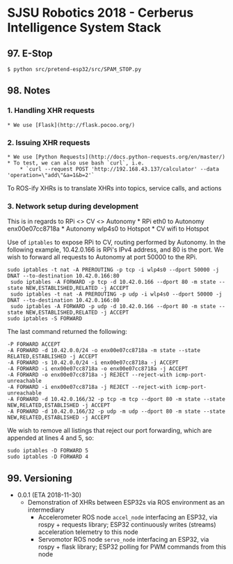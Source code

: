 # SJSU Robotics 2018 - Cerberus Intelligence System Stack

## 97. E-Stop
```
$ python src/pretend-esp32/src/SPAM_STOP.py
```

## 98. Notes
### 1. Handling XHR requests
    * We use [Flask](http://flask.pocoo.org/)

### 2. Issuing XHR requests
    * We use [Python Requests](http://docs.python-requests.org/en/master/)
    * To test, we can also use bash `curl`, i.e.
        * `curl --request POST 'http://192.168.43.137/calculator' --data 'operation=\"add\"&a=1&b=2'`

To ROS-ify XHRs is to translate XHRs into topics, service calls, and actions

### 3. Network setup during development
This is in regards to RPi <> CV <> Autonomy
    * RPi eth0 to Autonomy enx00e07cc8718a
    * Autonomy wlp4s0 to Hotspot
    * CV wifi to Hotspot

Use of `iptables` to expose RPi to CV, routing performed by Autonomy. In the following example, 10.42.0.166 is RPi's IPv4 address, and 80 is the port. We wish to forward all requests to Autonomy at port 50000 to the RPi.
```
sudo iptables -t nat -A PREROUTING -p tcp -i wlp4s0 --dport 50000 -j DNAT --to-destination 10.42.0.166:80
 sudo iptables -A FORWARD -p tcp -d 10.42.0.166 --dport 80 -m state --state NEW,ESTABLISHED,RELATED -j ACCEPT
 sudo iptables -t nat -A PREROUTING -p udp -i wlp4s0 --dport 50000 -j DNAT --to-destination 10.42.0.166:80
 sudo iptables -A FORWARD -p udp -d 10.42.0.166 --dport 80 -m state --state NEW,ESTABLISHED,RELATED -j ACCEPT
sudo iptables -S FORWARD
```
The last command returned the following:
```
-P FORWARD ACCEPT
-A FORWARD -d 10.42.0.0/24 -o enx00e07cc8718a -m state --state RELATED,ESTABLISHED -j ACCEPT
-A FORWARD -s 10.42.0.0/24 -i enx00e07cc8718a -j ACCEPT
-A FORWARD -i enx00e07cc8718a -o enx00e07cc8718a -j ACCEPT
-A FORWARD -o enx00e07cc8718a -j REJECT --reject-with icmp-port-unreachable
-A FORWARD -i enx00e07cc8718a -j REJECT --reject-with icmp-port-unreachable
-A FORWARD -d 10.42.0.166/32 -p tcp -m tcp --dport 80 -m state --state NEW,RELATED,ESTABLISHED -j ACCEPT
-A FORWARD -d 10.42.0.166/32 -p udp -m udp --dport 80 -m state --state NEW,RELATED,ESTABLISHED -j ACCEPT
```
We wish to remove all listings that reject our port forwarding, which are appended at lines 4 and 5, so:
```
sudo iptables -D FORWARD 5
sudo iptables -D FORWARD 4
```

## 99. Versioning
* 0.0.1 (ETA 2018-11-30)
    * Demonstration of XHRs between ESP32s via ROS environment as an intermediary
        * Accelerometer ROS node `accel_node` interfacing an ESP32, via rospy + requests library; ESP32 continuously writes (streams) acceleration telemetry to this node
        * Servomotor ROS node `servo_node` interfacing an ESP32, via rospy + flask library; ESP32 polling for PWM commands from this node
